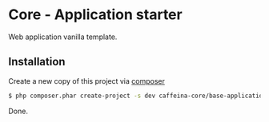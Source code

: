 Core - Application starter
================

Web application vanilla template.


## Installation

Create a new copy of this project via [composer](https://getcomposer.org/download/) 


```bash
$ php composer.phar create-project -s dev caffeina-core/base-application ./my-awesome-new-app
```

Done.
